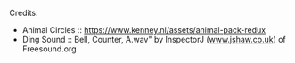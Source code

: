 
Credits:
- Animal Circles :: https://www.kenney.nl/assets/animal-pack-redux
- Ding Sound :: Bell, Counter, A.wav" by InspectorJ (www.jshaw.co.uk) of Freesound.org
